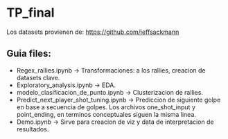 # TP_final

Los datasets provienen de: https://github.com/jeffsackmann

## Guia files:
* Regex_rallies.ipynb -> Transformaciones: a los rallies, creacion de datasets clave.
* Exploratory_analysis.ipynb -> EDA.
* modelo_clasificacion_de_punto.ipynb -> Clusterizacion de rallies.
* Predict_next_player_shot_tuning.ipynb -> Prediccion de siguiente golpe en base a secuencia de golpes. Los archivos one_shot_input y point_ending, en terminos conceptuales siguen la misma linea.
* Demo.ipynb -> Sirve para creacion de viz y data de interpretacion de resultados.
